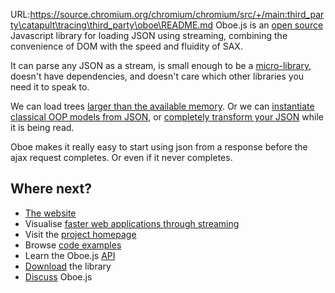 URL:https://source.chromium.org/chromium/chromium/src/+/main:third_party\catapult\tracing\third_party\oboe\README.md
Oboe.js is an [open source](LICENCE) Javascript library
for loading JSON using streaming, combining the convenience of DOM with
the speed and fluidity of SAX.

It can parse any JSON as a stream, is small enough to be a [micro-library](http://microjs.com/#),
doesn't have dependencies, and doesn't care which other libraries you need it to speak to.

We can load trees [larger than the available memory](http://oboejs.com/examples#loading-json-trees-larger-than-the-available-ram).
Or we can [instantiate classical OOP models from JSON](http://oboejs.com/examples#demarshalling-json-to-an-oop-model),
or [completely transform your JSON](http://oboejs.com/examples#transforming-json-while-it-is-streaming) while it is being read. 

Oboe makes it really easy to start using json from a response before the ajax request completes. 
Or even if it never completes.

Where next?
-----------

- [The website](http://oboejs.com)
- Visualise [faster web applications through streaming](http://oboejs.com/why) 
- Visit the [project homepage](http://oboejs.com)
- Browse [code examples](http://oboejs.com/examples) 
- Learn the Oboe.js [API](http://oboejs.com/api)
- [Download](http://oboejs.com/download) the library
- [Discuss](http://oboejs.com/discuss) Oboe.js
